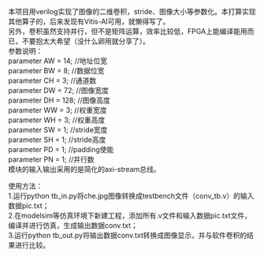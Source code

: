 本项目用verilog实现了图像的二维卷积，stride、图像大小等参数化。本打算实现其他算子的，后来发现有Vitis-AI可用，就懒得写了。  
另外，卷积虽然支持并行，但不是矩阵运算，效率比较低，FPGA上能编译能用而已，不要抱太大希望（没什么卵用就分享了）。  
参数说明：  
    parameter AW = 14;  //地址位宽  
    parameter BW = 8;  //数据位宽  
    parameter CH = 3;  //通道数  
    parameter DW = 72; //图像宽度  
    parameter DH = 128; //图像高度  
    parameter WW = 3;  //权重宽度  
    parameter WH = 3;  //权重高度  
    parameter SW = 1;  //stride宽度  
    parameter SH = 1;  //stride高度  
    parameter PD = 1;  //padding使能  
    parameter PN = 1;  //并行数  
模块的输入输出采用的是简化的axi-stream总线。  
  
使用方法：  
1.运行python tb_in.py将che.jpg图像转换成testbench文件（conv_tb.v）的输入数据pic.txt；  
2.在modelsim等仿真环境下新建工程，添加所有.v文件和输入数据pic.txt文件，编译并进行仿真，生成输出数据conv.txt；  
3.运行python tb_out.py将输出数据conv.txt转换成图像显示，并与软件卷积的结果进行比较。  
